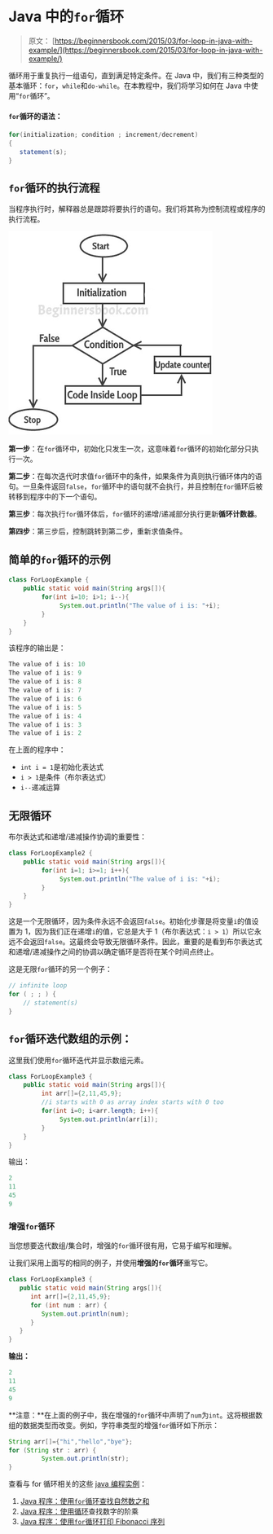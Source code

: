 # Java 中的`for`循环

> 原文： [https://beginnersbook.com/2015/03/for-loop-in-java-with-example/](https://beginnersbook.com/2015/03/for-loop-in-java-with-example/)

循环用于重复执行一组语句，直到满足特定条件。在 Java 中，我们有三种类型的基本循环：`for`，`while`和`do-while`。在本教程中，我们将学习如何在 Java 中使用“`for`循环”。

#### `for`循环的语法：

```java
for(initialization; condition ; increment/decrement)
{
   statement(s);
}
```

## `for`循环的执行流程

当程序执行时，解释器总是跟踪将要执行的语句。我们将其称为控制流程或程序的执行流程。


![for loop Java](img/9572bc7b0cc6c51468311908d38ba1b8.jpg)

**第一步**：在`for`循环中，初始化只发生一次，这意味着`for`循环的初始化部分只执行一次。

**第二步**：在每次迭代时求值`for`循环中的条件，如果条件为真则执行循环体内的语句。一旦条件返回`false`，`for`循环中的语句就不会执行，并且控制在`for`循环后被转移到程序中的下一个语句。

**第三步**：每次执行`for`循环体后，`for`循环的递增/递减部分执行更新**循环计数器**。

**第四步**：第三步后，控制跳转到第二步，重新求值条件。

## 简单的`for`循环的示例

```java
class ForLoopExample {
    public static void main(String args[]){
         for(int i=10; i>1; i--){
              System.out.println("The value of i is: "+i);
         }
    }
}
```

该程序的输出是：

```java
The value of i is: 10
The value of i is: 9
The value of i is: 8
The value of i is: 7
The value of i is: 6
The value of i is: 5
The value of i is: 4
The value of i is: 3
The value of i is: 2
```

在上面的程序中：

+   `int i = 1`是初始化表达式
+   `i > 1`是条件（布尔表达式）
+   `i--`递减运算

## 无限循环

布尔表达式和递增/递减操作协调的重要性：

```java
class ForLoopExample2 {
    public static void main(String args[]){
         for(int i=1; i>=1; i++){
              System.out.println("The value of i is: "+i);
         }
    }
}
```

这是一个无限循环，因为条件永远不会返回`false`。初始化步骤是将变量`i`的值设置为 1，因为我们正在递增`i`的值，它总是大于 1（布尔表达式：`i > 1`）所以它永远不会返回`false`。这最终会导致无限循环条件。因此，重要的是看到布尔表达式和递增/递减操作之间的协调以确定循环是否将在某个时间点终止。

这是无限`for`循环的另一个例子：

```java
// infinite loop
for ( ; ; ) {
    // statement(s)
}
```

## `for`循环迭代数组的示例：

这里我们使用`for`循环迭代并显示数组元素。

```java
class ForLoopExample3 {
    public static void main(String args[]){
         int arr[]={2,11,45,9};
         //i starts with 0 as array index starts with 0 too
         for(int i=0; i<arr.length; i++){
              System.out.println(arr[i]);
         }
    }
}
```

输出：

```java
2
11
45
9
```

### 增强`for`循环

当您想要迭代数组/集合时，增强的`for`循环很有用，它易于编写和理解。

让我们采用上面写的相同的例子，并使用**增强的`for`循环**重写它。

```java
class ForLoopExample3 {
   public static void main(String args[]){
      int arr[]={2,11,45,9};
      for (int num : arr) {
         System.out.println(num);
      }
   }
}
```

**输出：**

```java
2
11
45
9
```

**注意：**在上面的例子中，我在增强的`for`循环中声明了`num`为`int`。这将根据数组的数据类型而改变。例如，字符串类型的增强`for`循环如下所示：

```java
String arr[]={"hi","hello","bye"};
for (String str : arr) {
         System.out.println(str);
}
```

查看与 for 循环相关的这些 [java 编程实例](https://beginnersbook.com/2017/09/java-examples/)：

1.  [Java 程序：使用`for`循环查找自然数之和](https://beginnersbook.com/2017/09/java-program-to-find-sum-of-natural-numbers/)
2.  [Java 程序：使用循环](https://beginnersbook.com/2017/09/java-program-to-find-factorial-using-for-and-while-loop/)查找数字的阶乘
3.  [Java 程序：使用`for`循环打印 Fibonacci 序列](https://beginnersbook.com/2017/09/java-program-to-display-fibonacci-series-using-loops/)